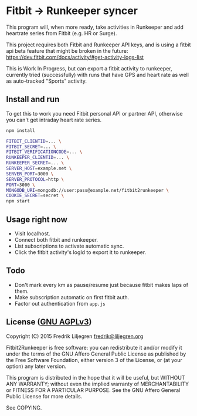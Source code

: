 Fitbit → Runkeeper syncer
==========================

This program will, when more ready, take activities in Runkeeper and add
heartrate series from Fitbit (e.g. HR or Surge).

This project requires both Fitbit and Runkeeper API keys, and is using a fitbit
api beta feature that might be broken in the future:
https://dev.fitbit.com/docs/activity/#get-activity-logs-list

This is Work In Progress, but can export a fitbit activity to runkeeper,
currently tried (successfully) with runs that have GPS and heart rate as well
as auto-tracked "Sports" activity.


Install and run
---------------

To get this to work you need Fitbit personal API or partner API, otherwise you can't get intraday
heart rate series.

```bash
npm install

FITBIT_CLIENTID=... \
FITBIT_SECRET=... \
FITBIT_VERIFICATIONCODE=... \
RUNKEEPER_CLIENTID=... \
RUNKEEPER_SECRET=... \
SERVER_HOST=example.net \
SERVER_PORT=3000 \
SERVER_PROTOCOL=http \
PORT=3000 \
MONGODB_URI=mongodb://user:pass@example.net/fitbit2runkeeper \
COOKIE_SECRET=secret \
npm start
```


Usage right now
---------------

* Visit localhost.
* Connect both fitbit and runkeeper.
* List subscriptions to activate automatic sync.
* Click the fitbit activity's logId to export it to runkeeper.


Todo
----

* Don't mark every km as pause/resume just because fitbit makes laps of them.
* Make subscription automatic on first fitbit auth.
* Factor out authentication from `app.js`


License ([GNU AGPLv3](http://www.gnu.org/licenses/agpl-3.0.html))
-----------------------------------------------------------------

Copyright (C) 2015 Fredrik Liljegren <fredrik@liljegren.org>

Fitbit2Runkeeper is free software: you can redistribute it and/or modify it
under the terms of the GNU Affero General Public License as published by the
Free Software Foundation, either version 3 of the License, or (at your option)
any later version.

This program is distributed in the hope that it will be useful, but WITHOUT ANY
WARRANTY; without even the implied warranty of MERCHANTABILITY or FITNESS FOR A
PARTICULAR PURPOSE. See the GNU Affero General Public License for more details.

See COPYING.
